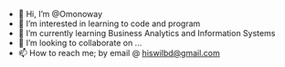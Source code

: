 - 👋 Hi, I’m @Omonoway
- 👀 I’m interested in learning to code and program
- 🌱 I’m currently learning Business Analytics and Information Systems
- 💞️ I’m looking to collaborate on ...
- 📫 How to reach me; by email @ hiswilbd@gmail.com

<!---
Omonoway/Omonoway is a ✨ special ✨ repository because its `README.md` (this file) appears on your GitHub profile.
You can click the Preview link to take a look at your changes.
--->
